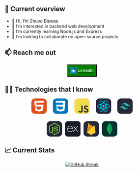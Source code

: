 ## 👀 Current overview

- 👋 Hi, I’m Shuvo Biswas
- 👀 I’m interested in backend web development
- 🌱 I’m currently learning Node.js and Express
- 💞️ I’m looking to collaborate on open-source projects

## 📫 Reach me out

<div style="display: flex; justify-content: center; align-items: center;">
  <a href="https://www.linkedin.com/in/biswas-shuvo/">
    <button style="padding: 8px; background-color: #008000; color: #ffffff; display: flex; justify-content: center; align-items: center;">
      <img src="./icon/linkedin.png" alt="LinkedIn" style="width: 20px; height: 20px; margin-right: 5px;">
      LinkedIn
    </button>
  </a>
</div>

## 👨‍💻 Technologies that I know

<!-- Create a container for the two rows -->
<div style="display: flex; flex-wrap: wrap; justify-content: center; gap: 24px;">

  <!-- First row -->
 <div style="display: flex; align-items: center; gap: 20px;">
  <img src="./icon/HTML.svg" alt="HTML" width="50" height="50">
  <img src="./icon/CSS.svg" alt="CSS" width="50" height="50">
  <img src="./icon/JavaScript.svg" alt="JavaScript" width="50" height="50">
  <img src="./icon/React-Dark.svg" alt="React" width="50" height="50">
  <img src="./icon/TailwindCSS-Dark.svg" alt="Tailwind CSS" width="50" height="50">
</div>

  <!-- Second row -->
  <div style="flex: 0 1 auto; display: flex; align-items: center; gap: 10px">
    <img src="./icon/NodeJS-Dark.svg" alt="Node.js" width="50" height="50">
    <img src="./icon/express.png" alt="Express.js" width="50" height="50">
    <img src="./icon/Firebase-Dark.svg" alt="Firebase" width="50" height="50">
    <img src="./icon/MongoDB.svg" alt="MongoDB" width="50" height="50">
  </div>

</div>

## 📈 Current Stats

<div style="display: flex; justify-content: center; align-items: center;">
  <a style="max-width: 100%;" href="https://git.io/streak-stats">
    <img src="https://github-readme-streak-stats.herokuapp.com?user=Shuvo0414&theme=green-nur&mode=weekly" alt="GitHub Streak" style="max-width: 100%;" />
  </a>
</div>
